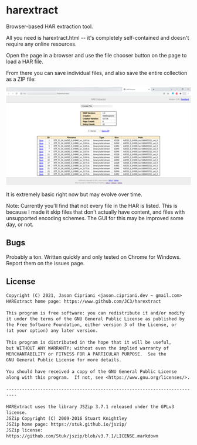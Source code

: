 # harextract

Browser-based HAR extraction tool.

All you need is harextract.html -- it's completely self-contained and doesn't require
any online resources.

Open the page in a browser and use the file chooser button on the page to load a HAR
file. 

From there you can save individual files, and also save the entire collection as a ZIP
file:

![screenshot](screenshot.png)

It is extremely basic right now but may evolve over time.

Note: Currently you'll find that not every file in the HAR is listed. This is because
I made it skip files that don't actually have content, and files with unsupported 
encoding schemes. The GUI for this may be improved some day, or not. 

## Bugs

Probably a ton. Written quickly and only tested on Chrome for Windows. Report them on
the issues page.

## License

    Copyright (C) 2021, Jason Cipriani <jason.cipriani.dev ~ gmail.com>
    HARExtract home page: https://www.github.com/JC3/harextract

    This program is free software: you can redistribute it and/or modify
    it under the terms of the GNU General Public License as published by
    the Free Software Foundation, either version 3 of the License, or
    (at your option) any later version.

    This program is distributed in the hope that it will be useful,
    but WITHOUT ANY WARRANTY; without even the implied warranty of
    MERCHANTABILITY or FITNESS FOR A PARTICULAR PURPOSE.  See the
    GNU General Public License for more details.

    You should have received a copy of the GNU General Public License
    along with this program.  If not, see <https://www.gnu.org/licenses/>.
    
    --------------------------------------------------------------------------
    
    HARExtract uses the library JSZip 3.7.1 released under the GPLv3 license.
    JSZip Copyright (C) 2009-2016 Stuart Knightley
    JSZip home page: https://stuk.github.io/jszip/
    JSZip license: https://github.com/Stuk/jszip/blob/v3.7.1/LICENSE.markdown